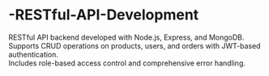 # -RESTful-API-Development

RESTful API backend developed with Node.js, Express, and MongoDB.  
Supports CRUD operations on products, users, and orders with JWT-based authentication.  
Includes role-based access control and comprehensive error handling.
